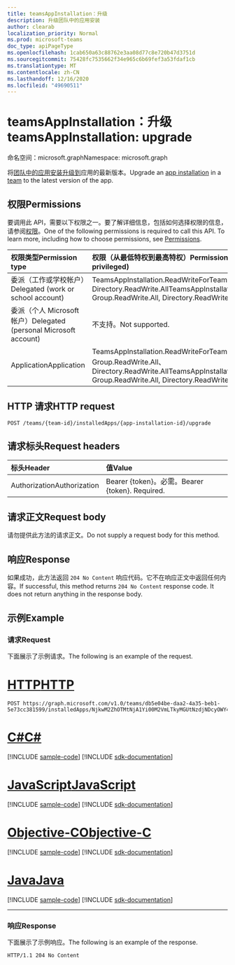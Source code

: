 ```yaml
---
title: teamsAppInstallation：升级
description: 升级团队中的应用安装
author: clearab
localization_priority: Normal
ms.prod: microsoft-teams
doc_type: apiPageType
ms.openlocfilehash: 1cab650a63c88762e3aa08d77c8e720b47d3751d
ms.sourcegitcommit: 75428fc7535662f34e965c6b69fef3a53fdaf1cb
ms.translationtype: MT
ms.contentlocale: zh-CN
ms.lasthandoff: 12/16/2020
ms.locfileid: "49690511"
---
```

# <a name="teamsappinstallation-upgrade"></a><span data-ttu-id="31b8b-103">teamsAppInstallation：升级</span><span class="sxs-lookup"><span data-stu-id="31b8b-103">teamsAppInstallation: upgrade</span></span>

<span data-ttu-id="31b8b-104">命名空间：microsoft.graph</span><span class="sxs-lookup"><span data-stu-id="31b8b-104">Namespace: microsoft.graph</span></span>

<span data-ttu-id="31b8b-105">将[团队中的应用](../resources/teamsappinstallation.md)[安装升级到](../resources/team.md)应用的最新版本。</span><span class="sxs-lookup"><span data-stu-id="31b8b-105">Upgrade an [app installation](../resources/teamsappinstallation.md) in a [team](../resources/team.md) to the latest version of the app.</span></span>

## <a name="permissions"></a><span data-ttu-id="31b8b-106">权限</span><span class="sxs-lookup"><span data-stu-id="31b8b-106">Permissions</span></span>

<span data-ttu-id="31b8b-p101">要调用此 API，需要以下权限之一。要了解详细信息，包括如何选择权限的信息，请参阅[权限](/graph/permissions-reference)。</span><span class="sxs-lookup"><span data-stu-id="31b8b-p101">One of the following permissions is required to call this API. To learn more, including how to choose permissions, see [Permissions](/graph/permissions-reference).</span></span>

|<span data-ttu-id="31b8b-109">权限类型</span><span class="sxs-lookup"><span data-stu-id="31b8b-109">Permission type</span></span>      | <span data-ttu-id="31b8b-110">权限（从最低特权到最高特权）</span><span class="sxs-lookup"><span data-stu-id="31b8b-110">Permissions (from least to most privileged)</span></span>              |
|:--------------------|:---------------------------------------------------------|
|<span data-ttu-id="31b8b-111">委派（工作或学校帐户）</span><span class="sxs-lookup"><span data-stu-id="31b8b-111">Delegated (work or school account)</span></span> | <span data-ttu-id="31b8b-112">TeamsAppInstallation.ReadWriteForTeam、Group.ReadWrite.All、Directory.ReadWrite.All</span><span class="sxs-lookup"><span data-stu-id="31b8b-112">TeamsAppInstallation.ReadWriteForTeam, Group.ReadWrite.All, Directory.ReadWrite.All</span></span> |
|<span data-ttu-id="31b8b-113">委派（个人 Microsoft 帐户）</span><span class="sxs-lookup"><span data-stu-id="31b8b-113">Delegated (personal Microsoft account)</span></span> | <span data-ttu-id="31b8b-114">不支持。</span><span class="sxs-lookup"><span data-stu-id="31b8b-114">Not supported.</span></span>    |
|<span data-ttu-id="31b8b-115">Application</span><span class="sxs-lookup"><span data-stu-id="31b8b-115">Application</span></span> | <span data-ttu-id="31b8b-116">TeamsAppInstallation.ReadWriteForTeam.All、Group.ReadWrite.All、Directory.ReadWrite.All</span><span class="sxs-lookup"><span data-stu-id="31b8b-116">TeamsAppInstallation.ReadWriteForTeam.All, Group.ReadWrite.All, Directory.ReadWrite.All</span></span> |

## <a name="http-request"></a><span data-ttu-id="31b8b-117">HTTP 请求</span><span class="sxs-lookup"><span data-stu-id="31b8b-117">HTTP request</span></span>
<!-- { "blockType": "ignored" } -->
```http
POST /teams/{team-id}/installedApps/{app-installation-id}/upgrade
```

## <a name="request-headers"></a><span data-ttu-id="31b8b-118">请求标头</span><span class="sxs-lookup"><span data-stu-id="31b8b-118">Request headers</span></span>

| <span data-ttu-id="31b8b-119">标头</span><span class="sxs-lookup"><span data-stu-id="31b8b-119">Header</span></span>       | <span data-ttu-id="31b8b-120">值</span><span class="sxs-lookup"><span data-stu-id="31b8b-120">Value</span></span> |
|:---------------|:--------|
| <span data-ttu-id="31b8b-121">Authorization</span><span class="sxs-lookup"><span data-stu-id="31b8b-121">Authorization</span></span>  | <span data-ttu-id="31b8b-p102">Bearer {token}。必需。</span><span class="sxs-lookup"><span data-stu-id="31b8b-p102">Bearer {token}. Required.</span></span>  |

## <a name="request-body"></a><span data-ttu-id="31b8b-124">请求正文</span><span class="sxs-lookup"><span data-stu-id="31b8b-124">Request body</span></span>

<span data-ttu-id="31b8b-125">请勿提供此方法的请求正文。</span><span class="sxs-lookup"><span data-stu-id="31b8b-125">Do not supply a request body for this method.</span></span>

## <a name="response"></a><span data-ttu-id="31b8b-126">响应</span><span class="sxs-lookup"><span data-stu-id="31b8b-126">Response</span></span>

<span data-ttu-id="31b8b-p103">如果成功，此方法返回 `204 No Content` 响应代码。它不在响应正文中返回任何内容。</span><span class="sxs-lookup"><span data-stu-id="31b8b-p103">If successful, this method returns `204 No Content` response code. It does not return anything in the response body.</span></span>

## <a name="example"></a><span data-ttu-id="31b8b-129">示例</span><span class="sxs-lookup"><span data-stu-id="31b8b-129">Example</span></span>

### <a name="request"></a><span data-ttu-id="31b8b-130">请求</span><span class="sxs-lookup"><span data-stu-id="31b8b-130">Request</span></span>

<span data-ttu-id="31b8b-131">下面展示了示例请求。</span><span class="sxs-lookup"><span data-stu-id="31b8b-131">The following is an example of the request.</span></span>


# <a name="http"></a>[<span data-ttu-id="31b8b-132">HTTP</span><span class="sxs-lookup"><span data-stu-id="31b8b-132">HTTP</span></span>](#tab/http)
<!-- {
  "blockType": "request",
  "name": "upgrade_teamsapp_in_team"
}-->

```http
POST https://graph.microsoft.com/v1.0/teams/db5e04be-daa2-4a35-beb1-5e73cc381599/installedApps/NjkwM2ZhOTMtNjA1Yi00M2VmLTkyMGUtNzdjNDcyOWY4MjU4IyMwMjQwYTM2OC0yNWUwLTQ1NjktOGViZS0xMzYwMWNiNTVhMTg=/upgrade
```
# <a name="c"></a>[<span data-ttu-id="31b8b-133">C#</span><span class="sxs-lookup"><span data-stu-id="31b8b-133">C#</span></span>](#tab/csharp)
[!INCLUDE [sample-code](../includes/snippets/csharp/upgrade-teamsapp-in-team-csharp-snippets.md)]
[!INCLUDE [sdk-documentation](../includes/snippets/snippets-sdk-documentation-link.md)]

# <a name="javascript"></a>[<span data-ttu-id="31b8b-134">JavaScript</span><span class="sxs-lookup"><span data-stu-id="31b8b-134">JavaScript</span></span>](#tab/javascript)
[!INCLUDE [sample-code](../includes/snippets/javascript/upgrade-teamsapp-in-team-javascript-snippets.md)]
[!INCLUDE [sdk-documentation](../includes/snippets/snippets-sdk-documentation-link.md)]

# <a name="objective-c"></a>[<span data-ttu-id="31b8b-135">Objective-C</span><span class="sxs-lookup"><span data-stu-id="31b8b-135">Objective-C</span></span>](#tab/objc)
[!INCLUDE [sample-code](../includes/snippets/objc/upgrade-teamsapp-in-team-objc-snippets.md)]
[!INCLUDE [sdk-documentation](../includes/snippets/snippets-sdk-documentation-link.md)]

# <a name="java"></a>[<span data-ttu-id="31b8b-136">Java</span><span class="sxs-lookup"><span data-stu-id="31b8b-136">Java</span></span>](#tab/java)
[!INCLUDE [sample-code](../includes/snippets/java/upgrade-teamsapp-in-team-java-snippets.md)]
[!INCLUDE [sdk-documentation](../includes/snippets/snippets-sdk-documentation-link.md)]

---



### <a name="response"></a><span data-ttu-id="31b8b-137">响应</span><span class="sxs-lookup"><span data-stu-id="31b8b-137">Response</span></span>

<span data-ttu-id="31b8b-138">下面展示了示例响应。</span><span class="sxs-lookup"><span data-stu-id="31b8b-138">The following is an example of the response.</span></span> 

<!-- {
  "blockType": "response",
  "name": "upgrade_teamsapp_in_team",
  "truncated": true
} -->
```http
HTTP/1.1 204 No Content
```


<!-- uuid: 8fcb5dbc-d5aa-4681-8e31-b001d5168d79
2015-10-25 14:57:30 UTC -->
<!--
{
  "type": "#page.annotation",
  "description": "Upgrade app in team",
  "keywords": "",
  "section": "documentation",
  "tocPath": "",
  "suppressions": []
}
-->


